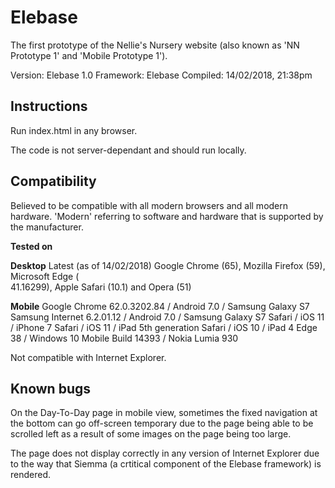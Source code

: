 # Elebase
The first prototype of the Nellie's Nursery website (also known as 'NN Prototype 1' and 'Mobile Prototype 1').

Version: Elebase 1.0
Framework: Elebase
Compiled: 14/02/2018, 21:38pm

## Instructions

Run index.html in any browser.

The code is not server-dependant and should run locally.

## Compatibility
Believed to be compatible with all modern browsers and all modern hardware. 'Modern' referring to software and hardware that is supported by the manufacturer. 

**Tested on**

**Desktop**
Latest (as of 14/02/2018) Google Chrome (65), Mozilla Firefox (59), Microsoft Edge (  
41.16299), Apple Safari (10.1) and Opera (51)

**Mobile**
Google Chrome 62.0.3202.84 / Android 7.0 / Samsung Galaxy S7
Samsung Internet 6.2.01.12 / Android 7.0 / Samsung Galaxy S7
Safari / iOS 11 / iPhone 7
Safari / iOS 11 / iPad 5th generation
Safari / iOS 10 / iPad 4
Edge 38 / Windows 10 Mobile Build 14393 / Nokia Lumia 930

Not compatible with Internet Explorer.

## Known bugs

On the Day-To-Day page in mobile view, sometimes the fixed navigation at the bottom can go off-screen temporary due to the page being able to be scrolled left as a result of some images on the page being too large.

The page does not display correctly in any version of Internet Explorer due to the way that Siemma (a crtitical component of the Elebase framework) is rendered.
